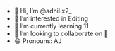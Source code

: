 - 👋 Hi, I’m @adhil.x2_
- 👀 I’m interested in Editing
- 🌱 I’m currently learning 11
- 💞️ I’m looking to collaborate on 🫣
- 😄 Pronouns: AJ

<!---
adhil776/adhil776 is a ✨ special ✨ repository because its `README.md` (this file) appears on your GitHub profile.
You can click the Preview link to take a look at your changes.
--->
